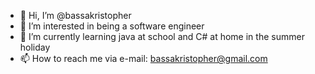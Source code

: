 - 👋 Hi, I’m @bassakristopher
- 👀 I’m interested in being a software engineer
- 🌱 I’m currently learning java at school and C# at home in the summer holiday
- 📫 How to reach me via e-mail: bassakristopher@gmail.com

<!---
bassakristopher/bassakristopher is a ✨ special ✨ repository because its `README.md` (this file) appears on your GitHub profile.
You can click the Preview link to take a look at your changes.
--->
